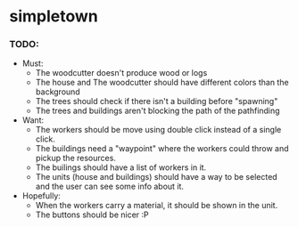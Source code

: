 simpletown
==========



### TODO:
- Must:
  - The woodcutter doesn't produce wood or logs
  - The house and The woodcutter should have different colors than the background
  - The trees should check if there isn't a building before "spawning"
  - The trees and buildings aren't blocking the path of the pathfinding
- Want:
  - The workers should be move using double click instead of a single click.
  - The buildings need a "waypoint" where the workers could throw and pickup the resources.
  - The builings should have a list of workers in it.
  - The units (house and buildings) should have a way to be selected and the user can see some info about it.
- Hopefully:
  - When the workers carry a material, it should be shown in the unit.
  - The buttons should be nicer :P
